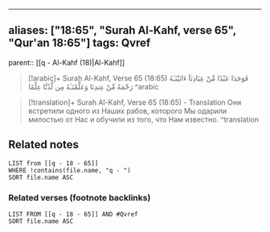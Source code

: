 
---
aliases: ["18:65", "Surah Al-Kahf, verse 65", "Qur'an 18:65"]
tags: Qvref
---

parent:: [[q - Al-Kahf (18)|Al-Kahf]]

> [!arabic]+ Surah Al-Kahf, Verse 65 (18:65)
> <span class="quran-arabic">فَوَجَدَا عَبْدًا مِّنْ عِبَادِنَآ ءَاتَيْنَـٰهُ رَحْمَةً مِّنْ عِندِنَا وَعَلَّمْنَـٰهُ مِن لَّدُنَّا عِلْمًا</span>
^arabic

> [!translation]+ Surah Al-Kahf, Verse 65 (18:65) - Translation
> Они встретили одного из Наших рабов, которого Мы одарили милостью от Нас и обучили из того, что Нам известно.
^translation



## Related notes
```dataview
LIST from [[q - 18 - 65]]
WHERE !contains(file.name, "q - ")
SORT file.name ASC
```

### Related verses (footnote backlinks)
```dataview
LIST FROM [[q - 18 - 65]] AND #Qvref
SORT file.name ASC
```

